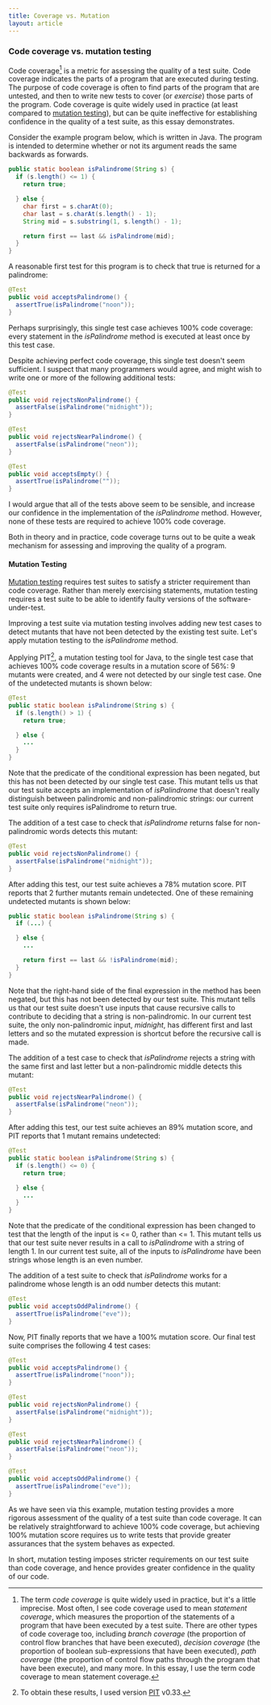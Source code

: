 ```yaml
---
title: Coverage vs. Mutation
layout: article
---
```

### Code coverage vs. mutation testing

Code coverage[^1] is a metric for assessing the quality of a test suite. Code coverage indicates the parts of a program that are executed during testing. The purpose of code coverage is often to find parts of the program that are untested, and then to write new tests to cover (or *exercise*) those parts of the program. Code coverage is quite widely used in practice (at least compared to [mutation testing](mutation_testing.html)), but can be quite ineffective for establishing confidence in the quality of a test suite, as this essay demonstrates.

Consider the example program below, which is written in Java. The program is intended to determine whether or not its argument reads the same backwards as forwards.

~~~ java
public static boolean isPalindrome(String s) {
  if (s.length() <= 1) {
    return true;

  } else {
    char first = s.charAt(0);
    char last = s.charAt(s.length() - 1);
    String mid = s.substring(1, s.length() - 1);

    return first == last && isPalindrome(mid);
  }
}
~~~

A reasonable first test for this program is to check that true is returned for a palindrome:

~~~ java
@Test
public void acceptsPalindrome() {
  assertTrue(isPalindrome("noon"));
}
~~~

Perhaps surprisingly, this single test case achieves 100% code coverage: every statement in the *isPalindrome* method is executed at least once by this test case.

Despite achieving perfect code coverage, this single test doesn't seem sufficient. I suspect that many programmers would agree, and might wish to write one or more of the following additional tests:

~~~ java
@Test
public void rejectsNonPalindrome() {
  assertFalse(isPalindrome("midnight"));
}

@Test
public void rejectsNearPalindrome() {
  assertFalse(isPalindrome("neon"));
}

@Test
public void acceptsEmpty() {
  assertTrue(isPalindrome(""));
}
~~~

I would argue that all of the tests above seem to be sensible, and increase our confidence in the implementation of the *isPalindrome* method. However, none of these tests are required to achieve 100% code coverage.

<!-- Despite the perfect code coverage score, I suspect that many programmers would feel that the one test case above provides insufficient evidence that this code is of high quality. They would be right to be doubtful: mutation testing of this code confirms that several further tests cases are needed, and also identifies a bug, as we shall see. -->

Both in theory and in practice, code coverage turns out to be quite a weak mechanism for assessing and improving the quality of a program.

#### Mutation Testing
[Mutation testing](mutation_testing.html) requires test suites to satisfy a stricter requirement than code coverage. Rather than merely exercising statements, mutation testing requires a test suite to be able to identify faulty versions of the software-under-test.

Improving a test suite via mutation testing involves adding new test cases to detect mutants that have not been detected by the existing test suite. Let's apply mutation testing to the *isPalindrome* method.

Applying PIT[^2], a mutation testing tool for Java, to the single test case that achieves 100% code coverage results in a mutation score of 56%: 9 mutants were created, and 4 were not detected by our single test case. One of the undetected mutants is shown below:

~~~ java
@Test
public static boolean isPalindrome(String s) {
  if (s.length() > 1) {
    return true;

  } else {
    ...
  }
}
~~~

Note that the predicate of the conditional expression has been negated, but this has not been detected by our single test case. This mutant tells us that our test suite accepts an implementation of *isPalindrome* that doesn't really distinguish between palindromic and non-palindromic strings: our current test suite only requires isPalindrome to return true.

The addition of a test case to check that *isPalindrome* returns false for non-palindromic words detects this mutant:

~~~ java
@Test
public void rejectsNonPalindrome() {
  assertFalse(isPalindrome("midnight"));
}
~~~

After adding this test, our test suite achieves a 78% mutation score. PIT reports that 2 further mutants remain undetected. One of these remaining undetected mutants is shown below:

~~~ java
public static boolean isPalindrome(String s) {
  if (...) {

  } else {
    ...

    return first == last && !isPalindrome(mid);
  }
}
~~~

Note that the right-hand side of the final expression in the method has been negated, but this has not been detected by our test suite. This mutant tells us that our test suite doesn't use inputs that cause recursive calls to contribute to deciding that a string is non-palindromic. In our current test suite, the only non-palindromic input, *midnight*, has different first and last letters and so the mutated expression is shortcut before the recursive call is made.

The addition of a test case to check that *isPalindrome* rejects a string with the same first and last letter but a non-palindromic middle detects this mutant:

~~~ java
@Test
public void rejectsNearPalindrome() {
  assertFalse(isPalindrome("neon"));
}
~~~

After adding this test, our test suite achieves an 89% mutation score, and PIT reports that 1 mutant remains undetected:

~~~ java
@Test
public static boolean isPalindrome(String s) {
  if (s.length() <= 0) {
    return true;

  } else {
    ...
  }
}
~~~

Note that the predicate of the conditional expression has been changed to test that the length of the input is <= 0, rather than <= 1. This mutant tells us that our test suite never results in a call to *isPalindrome* with a string of length 1. In our current test suite, all of the inputs to *isPalindrome* have been strings whose length is an even number.

The addition of a test suite to check that *isPalindrome* works for a palindrome whose length is an odd number detects this mutant:

~~~ java
@Test
public void acceptsOddPalindrome() {
  assertTrue(isPalindrome("eve"));
}
~~~

Now, PIT finally reports that we have a 100% mutation score. Our final test suite comprises the following 4 test cases:

~~~ java
@Test
public void acceptsPalindrome() {
  assertTrue(isPalindrome("noon"));
}

@Test
public void rejectsNonPalindrome() {
  assertFalse(isPalindrome("midnight"));
}

@Test
public void rejectsNearPalindrome() {
  assertFalse(isPalindrome("neon"));
}

@Test
public void acceptsOddPalindrome() {
  assertTrue(isPalindrome("eve"));
}
~~~

As we have seen via this example, mutation testing provides a more rigorous assessment of the quality of a test suite than code coverage. It can be relatively straightforward to achieve 100% code coverage, but achieving 100% mutation score requires us to write tests that provide greater assurances that the system behaves as expected.

In short, mutation testing imposes stricter requirements on our test suite than code coverage, and hence provides greater confidence in the quality of our code.


  [^1]: The term *code coverage* is quite widely used in practice, but it's a little imprecise. Most often, I see code coverage used to mean *statement coverage*, which measures the proportion of the statements of a program that have been executed by a test suite. There are other types of code coverage too, including *branch coverage* (the proportion of control flow branches that have been executed), *decision coverage* (the proportion of boolean sub-expressions that have been executed), *path coverage* (the proportion of control flow paths through the program that have been execute), and many more. In this essay, I use the term code coverage to mean statement coverage.
  [^2]: To obtain these results, I used version [PIT](http://pitest.org) v0.33.
